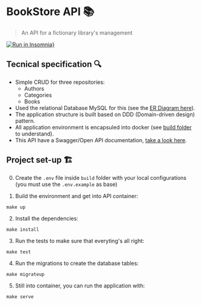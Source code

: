 # BookStore API 📚

> An API for a fictionary library's management

[![Run in Insomnia}](https://insomnia.rest/images/run.svg)](https://insomnia.rest/run/?label=BookStore%20API&uri=https%3A%2F%2Fgithub.com%2Falbuquerque53%2Fbookstore-api%2Fblob%2Fmain%2Fdoc%2Finsomnia.json)

## Tecnical specification 🔍

- Simple CRUD for three repositories:
  - Authors
  - Categories
  - Books
- Used the relational Database MySQL for this (see the [ER Diagram here](.github/bookstore_db.png)).
- The application structure is built based on DDD (Domain-driven design) pattern.
- All application environment is encapsuled into docker (see [build folder](build/) to understand).
- This API have a Swagger/Open API documentation, [take a look here](doc/swagger.yaml).

## Project set-up 🏗️

0. Create the `.env` file inside `build` folder with your local configurations (you must use the `.env.example` as base)

1. Build the environment and get into API container:

```
make up
```

2. Install the dependencies:

```
make install
```

3. Run the tests to make sure that everyting's all right:

```
make test
```

4. Run the migrations to create the database tables:

```
make migrateup
```

5. Still into container, you can run the application with:

```
make serve
``` 
